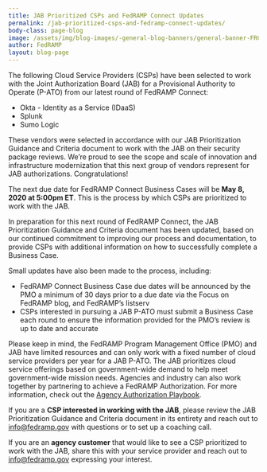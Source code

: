 ```yaml
---
title: JAB Prioritized CSPs and FedRAMP Connect Updates
permalink: /jab-prioritized-csps-and-fedramp-connect-updates/
body-class: page-blog
image: /assets/img/blog-images/-general-blog-banners/general-banner-FRConnect.png
author: FedRAMP
layout: blog-page
---
```


The following Cloud Service Providers (CSPs) have been selected to work with the Joint Authorization Board (JAB) for a Provisional Authority to Operate (P-ATO) from our latest round of FedRAMP Connect:

* Okta - Identity as a Service (IDaaS)
* Splunk 
* Sumo Logic  
 
These vendors were selected in accordance with our JAB Prioritization Guidance and Criteria document to work with the JAB on their security package reviews. We’re proud to see the scope and scale of innovation and infrastructure modernization that this next group of vendors represent for JAB authorizations. Congratulations! 
 
The next due date for FedRAMP Connect Business Cases will be **May 8, 2020 at 5:00pm ET**. This is the process by which CSPs are prioritized to work with the JAB.
 
In preparation for this next round of FedRAMP Connect, the JAB Prioritization Guidance and Criteria document has been updated, based on our continued commitment to improving our process and documentation, to provide CSPs with additional information on how to successfully complete a Business Case.
 
Small updates have also been made to the process, including:

* FedRAMP Connect Business Case due dates will be announced by the PMO a minimum of 30 days prior to a due date via the Focus on FedRAMP blog, and FedRAMP’s listserv  
* CSPs interested in pursuing a JAB P-ATO must submit a Business Case each round to ensure the information provided for the PMO’s review is up to date and accurate 

Please keep in mind, the FedRAMP Program Management Office (PMO) and JAB have limited resources and can only work with a fixed number of cloud service providers per year for a JAB P-ATO. The JAB prioritizes cloud service offerings based on government-wide demand to help meet government-wide mission needs. Agencies and industry can also work together by partnering to achieve a FedRAMP Authorization. For more information, check out the <a href="https://www.fedramp.gov/assets/resources/documents/Agency_Authorization_Playbook.pdf">Agency Authorization Playbook</a>.

If you are a **CSP interested in working with the JAB**, please review the JAB Prioritization Guidance and Criteria document in its entirety and reach out to <a href="mailto:info@fedramp.gov">info@fedramp.gov</a> with questions or to set up a coaching call. 

If you are an **agency customer** that would like to see a CSP prioritized to work with the JAB, share this with your service provider and reach out to <a href="mailto:info@fedramp.gov">info@fedramp.gov</a> expressing your interest.
